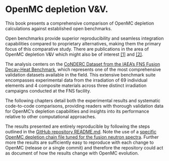 # OpenMC depletion V&V.

This book presents a comprehensive comparison of OpenMC depletion calculations against established open benchmarks.

Open benchmarks provide superior reproducibility and seamless integration capabilities compared to proprietary alternatives, making them the primary focus of this comparative study. There are publications in the area of OpenMC depletion V&V which might also be of interest [[1]](https://www.sciencedirect.com/science/article/pii/S0920379624005647) and [[2]](https://iopscience.iop.org/article/10.1088/1741-4326/ad32dd/meta).

The analysis centers on the [CoNDERC Dataset from the IAEA’s FNS Fusion Decay-Heat Benchmark](https://www-nds.iaea.org/conderc/fusion/), which represents one of the most comprehensive validation datasets available in the field. This extensive benchmark suite encompasses experimental data from the irradiation of 69 individual elements and 4 composite materials across three distinct irradiation campaigns conducted at the FNS facility.

The following chapters detail both the experimental results and systematic code-to-code comparisons, providing readers with thorough validation data for OpenMC’s depletion capabilities and insights into its performance relative to other computational approaches.

The results presented are entirely reproducible by following the steps outlined in the [GitHub repository README.md](https://github.com/jbae11/openmc_activator). Note the use of a [specific OpenMC depletion chain file tuned for the fusion neutron spectra](https://github.com/jbae11/openmc_activator/blob/main/fns_spectrum.chain.xml). Further more the results are sufficiently easy to reproduce with each change to OpenMC (release or a single commit) and therefore the repository could act as document of how the results change with OpenMC evolution.



```{tableofcontents}
```
